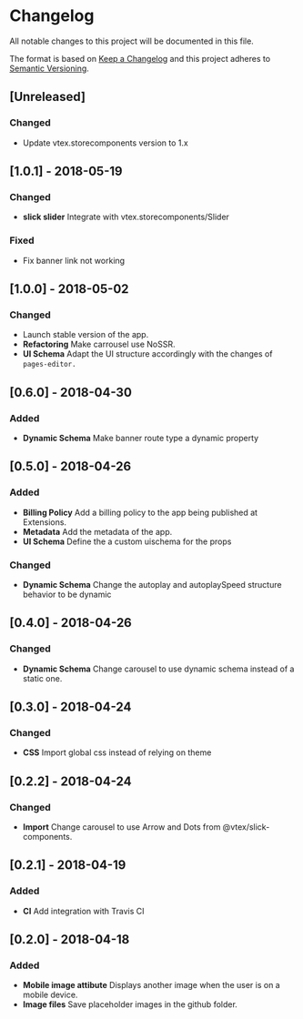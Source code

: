# Changelog

All notable changes to this project will be documented in this file.

The format is based on [Keep a Changelog](http://keepachangelog.com/en/1.0.0/)
and this project adheres to [Semantic Versioning](http://semver.org/spec/v2.0.0.html).

## [Unreleased]
### Changed
- Update vtex.storecomponents version to 1.x

## [1.0.1] - 2018-05-19
### Changed
- **slick slider** Integrate with vtex.storecomponents/Slider

### Fixed
- Fix banner link not working

## [1.0.0] - 2018-05-02
### Changed
- Launch stable version of the app.
- **Refactoring** Make carrousel use NoSSR.
- **UI Schema** Adapt the UI structure accordingly with the changes of `pages-editor.`

## [0.6.0] - 2018-04-30
### Added
- **Dynamic Schema** Make banner route type a dynamic property

## [0.5.0] - 2018-04-26
### Added
- **Billing Policy** Add a billing policy to the app being published at Extensions.
- **Metadata** Add the metadata of the app.
- **UI Schema** Define the a custom uischema for the props

### Changed
- **Dynamic Schema** Change the autoplay and autoplaySpeed structure behavior to be dynamic

## [0.4.0] - 2018-04-26
### Changed
- **Dynamic Schema** Change carousel to use dynamic schema instead of a static one.

## [0.3.0] - 2018-04-24
### Changed
- **CSS** Import global css instead of relying on theme

## [0.2.2] - 2018-04-24
### Changed
- **Import** Change carousel to use Arrow and Dots from @vtex/slick-components.

## [0.2.1] - 2018-04-19
### Added
- **CI** Add integration with Travis CI

## [0.2.0] - 2018-04-18
### Added
- **Mobile image attibute** Displays another image when the user is on a mobile device.
- **Image files** Save placeholder images in the github folder.
